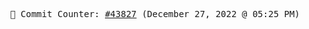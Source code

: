 <p align="center">
    <samp>
        📮 Commit Counter: <a href="https://github.com/Javascript-void0/Javascript-void0/commits/main">#43827</a> (December 27, 2022 @ 05:25 PM)
    </samp>
</p>